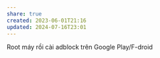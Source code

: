 ```yaml
---
share: true
created: 2023-06-01T21:16
updated: 2024-07-16T23:01
---
```

Root máy rồi cài adblock trên Google Play/F-droid
